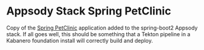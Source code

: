 # Appsody Stack Spring PetClinic

Copy of the [Spring PetClinic](https://github.com/spring-projects/spring-petclinic) application added to the spring-boot2 Appsody stack. If all goes well, this should be something that a Tekton pipeline in a Kabanero foundation install will correctly build and deploy.

